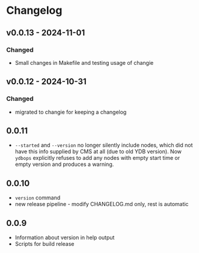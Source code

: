 # Changelog


## v0.0.13 - 2024-11-01
### Changed
* Small changes in Makefile and testing usage of changie

## v0.0.12 - 2024-10-31
### Changed
* migrated to changie for keeping a changelog

## 0.0.11
+ `--started` and `--version` no longer silently include nodes, which did not have this info supplied by CMS at all (due to old YDB version). 
  Now `ydbops` explicitly refuses to add any nodes with empty start time or empty version and produces a warning.

## 0.0.10
+ `version` command
+ new release pipeline - modify CHANGELOG.md only, rest is automatic

## 0.0.9
+ Information about version in help output
+ Scripts for build release
